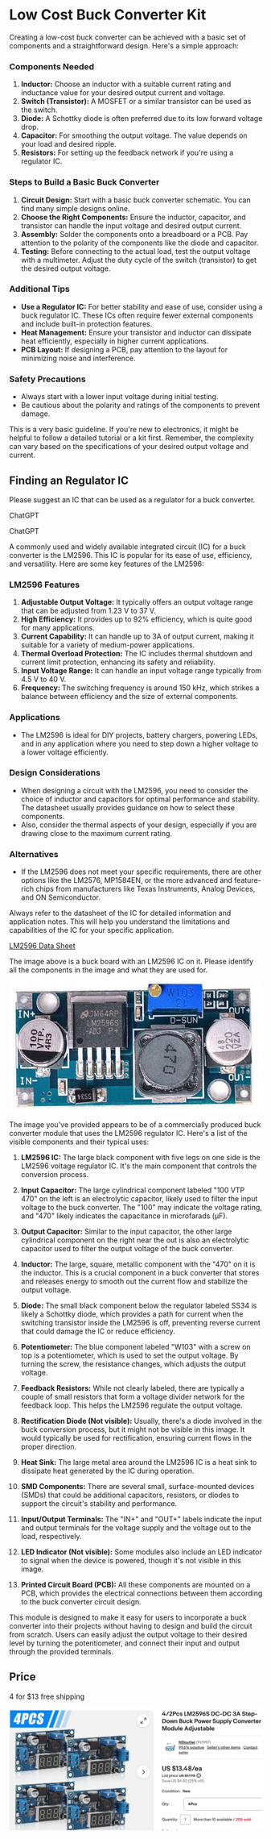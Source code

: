 # Low Cost Buck Converter Kit

Creating a low-cost buck converter can be achieved with a basic set of components and a straightforward design. Here's a simple approach:

### Components Needed

1.  **Inductor:** Choose an inductor with a suitable current rating and inductance value for your desired output current and voltage.
2.  **Switch (Transistor):** A MOSFET or a similar transistor can be used as the switch.
3.  **Diode:** A Schottky diode is often preferred due to its low forward voltage drop.
4.  **Capacitor:** For smoothing the output voltage. The value depends on your load and desired ripple.
5.  **Resistors:** For setting up the feedback network if you're using a regulator IC.

### Steps to Build a Basic Buck Converter

1.  **Circuit Design:** Start with a basic buck converter schematic. You can find many simple designs online.
2.  **Choose the Right Components:** Ensure the inductor, capacitor, and transistor can handle the input voltage and desired output current.
3.  **Assembly:** Solder the components onto a breadboard or a PCB. Pay attention to the polarity of the components like the diode and capacitor.
4.  **Testing:** Before connecting to the actual load, test the output voltage with a multimeter. Adjust the duty cycle of the switch (transistor) to get the desired output voltage.

### Additional Tips

-   **Use a Regulator IC:** For better stability and ease of use, consider using a buck regulator IC. These ICs often require fewer external components and include built-in protection features.
-   **Heat Management:** Ensure your transistor and inductor can dissipate heat efficiently, especially in higher current applications.
-   **PCB Layout:** If designing a PCB, pay attention to the layout for minimizing noise and interference.

### Safety Precautions

-   Always start with a lower input voltage during initial testing.
-   Be cautious about the polarity and ratings of the components to prevent damage.

This is a very basic guideline. If you're new to electronics, it might be helpful to follow a detailed tutorial or a kit first. Remember, the complexity can vary based on the specifications of your desired output voltage and current.

## Finding an Regulator IC

Please suggest an IC that can be used as a regulator for a buck converter.

ChatGPT

ChatGPT

A commonly used and widely available integrated circuit (IC) for a buck converter is the LM2596. This IC is popular for its ease of use, efficiency, and versatility. Here are some key features of the LM2596:

### LM2596 Features

1.  **Adjustable Output Voltage:** It typically offers an output voltage range that can be adjusted from 1.23 V to 37 V.
2.  **High Efficiency:** It provides up to 92% efficiency, which is quite good for many applications.
3.  **Current Capability:** It can handle up to 3A of output current, making it suitable for a variety of medium-power applications.
4.  **Thermal Overload Protection:** The IC includes thermal shutdown and current limit protection, enhancing its safety and reliability.
5.  **Input Voltage Range:** It can handle an input voltage range typically from 4.5 V to 40 V.
6.  **Frequency:** The switching frequency is around 150 kHz, which strikes a balance between efficiency and the size of external components.

### Applications

-   The LM2596 is ideal for DIY projects, battery chargers, powering LEDs, and in any application where you need to step down a higher voltage to a lower voltage efficiently.

### Design Considerations

-   When designing a circuit with the LM2596, you need to consider the choice of inductor and capacitors for optimal performance and stability. The datasheet usually provides guidance on how to select these components.
-   Also, consider the thermal aspects of your design, especially if you are drawing close to the maximum current rating.

### Alternatives

-   If the LM2596 does not meet your specific requirements, there are other options like the LM2576, MP1584EN, or the more advanced and feature-rich chips from manufacturers like Texas Instruments, Analog Devices, and ON Semiconductor.

Always refer to the datasheet of the IC for detailed information and application notes. This will help you understand the limitations and capabilities of the IC for your specific application.

[LM2596 Data Sheet](https://www.ti.com/lit/ds/symlink/lm2596.pdf)

The image above is a buck board with an LM2596 IC on it. Please identify all the components in the image and what they are used for.

![](./buck-board.png)

The image you've provided appears to be of a commercially produced buck converter module that uses the LM2596 regulator IC. Here's a list of the visible components and their typical uses:

1.  **LM2596 IC:** The large black component with five legs on one side is the LM2596 voltage regulator IC. It's the main component that controls the conversion process.

2.  **Input Capacitor:** The large cylindrical component labeled "100 VTP 470" on the left is an electrolytic capacitor, likely used to filter the input voltage to the buck converter. The "100" may indicate the voltage rating, and "470" likely indicates the capacitance in microfarads (μF).

3.  **Output Capacitor:** Similar to the input capacitor, the other large cylindrical component on the right near the out is also an electrolytic capacitor used to filter the output voltage of the buck converter.

4.  **Inductor:** The large, square, metallic component with the "470" on it is the inductor. This is a crucial component in a buck converter that stores and releases energy to smooth out the current flow and stabilize the output voltage.

5.  **Diode:** The small black component below the regulator labeled SS34 is likely a Schottky diode, which provides a path for current when the switching transistor inside the LM2596 is off, preventing reverse current that could damage the IC or reduce efficiency.

6.  **Potentiometer:** The blue component labeled "W103" with a screw on top is a potentiometer, which is used to set the output voltage. By turning the screw, the resistance changes, which adjusts the output voltage.

7.  **Feedback Resistors:** While not clearly labeled, there are typically a couple of small resistors that form a voltage divider network for the feedback loop. This helps the LM2596 regulate the output voltage.

8.  **Rectification Diode (Not visible):** Usually, there's a diode involved in the buck conversion process, but it might not be visible in this image. It would typically be used for rectification, ensuring current flows in the proper direction.

9.  **Heat Sink:** The large metal area around the LM2596 IC is a heat sink to dissipate heat generated by the IC during operation.

10.  **SMD Components:** There are several small, surface-mounted devices (SMDs) that could be additional capacitors, resistors, or diodes to support the circuit's stability and performance.

11.  **Input/Output Terminals:** The "IN+" and "OUT+" labels indicate the input and output terminals for the voltage supply and the voltage out to the load, respectively.

12.  **LED Indicator (Not visible):** Some modules also include an LED indicator to signal when the device is powered, though it's not visible in this image.

13.  **Printed Circuit Board (PCB):** All these components are mounted on a PCB, which provides the electrical connections between them according to the buck converter circuit design.

This module is designed to make it easy for users to incorporate a buck converter into their projects without having to design and build the circuit from scratch. Users can easily adjust the output voltage to their desired level by turning the potentiometer, and connect their input and output through the provided terminals.

## Price

4 for $13 free shipping

![](./qty-4.png)